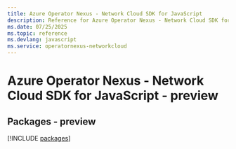 ```yaml
---
title: Azure Operator Nexus - Network Cloud SDK for JavaScript
description: Reference for Azure Operator Nexus - Network Cloud SDK for JavaScript
ms.date: 07/25/2025
ms.topic: reference
ms.devlang: javascript
ms.service: operatornexus-networkcloud
---
```

# Azure Operator Nexus - Network Cloud SDK for JavaScript - preview
## Packages - preview
[!INCLUDE [packages](operator-nexus---network-cloud-index.md)]